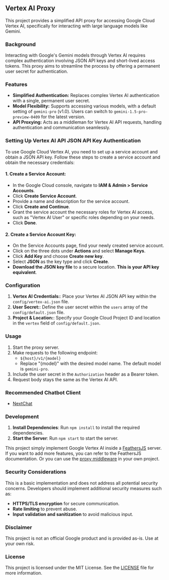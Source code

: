 ## Vertex AI Proxy

This project provides a simplified API proxy for accessing Google Cloud Vertex AI, specifically for interacting with large language models like Gemini. 

### Background

Interacting with Google's Gemini models through Vertex AI requires complex authentication involving JSON API keys and short-lived access tokens. This proxy aims to streamline the process by offering a permanent user secret for authentication.

### Features

* **Simplified Authentication:** Replaces complex Vertex AI authentication with a single, permanent user secret.
* **Model Flexibility:** Supports accessing various models, with a default setting of `gemini-pro` (v1.0). Users can switch to `gemini-1.5-pro-preview-0409` for the latest version.
* **API Proxying:** Acts as a middleman for Vertex AI API requests, handling authentication and communication seamlessly.

### Setting Up Vertex AI API JSON API Key Authentication

To use Google Cloud Vertex AI, you need to set up a service account and obtain a JSON API key. Follow these steps to create a service account and obtain the necessary credentials:

#### 1. Create a Service Account:

*   In the Google Cloud console, navigate to **IAM & Admin > Service Accounts**.
*   Click **Create Service Account**.
*   Provide a name and description for the service account.
*   Click **Create and Continue**.
*   Grant the service account the necessary roles for Vertex AI access, such as "Vertex AI User" or specific roles depending on your needs.
*   Click **Done**.

#### 2. Create a Service Account Key:

*   On the Service Accounts page, find your newly created service account.
*   Click on the three dots under **Actions** and select **Manage Keys**.
*   Click **Add Key** and choose **Create new key**.
*   Select **JSON** as the key type and click **Create**.
*   **Download the JSON key file** to a secure location. **This is your API key equivalent**.

###  Configuration

1. **Vertex AI Credentials:**: Place your Vertex AI JSON API key within the `config/vertex-ai.json` file.
2. **User Secret:**: Define the user secret within the `users` array of the `config/default.json` file.
3. **Project & Location:**: Specify your Google Cloud Project ID and location in the `vertex` field of `config/default.json`.

### Usage

1. Start the proxy server.
2. Make requests to the following endpoint:
    - `${host}/v1/{model}` 
    - Replace "{model}" with the desired model name. The default model is `gemini-pro`.
3. Include the user secret in the `Authorization` header as a Bearer token.
4. Request body stays the same as the Vertex AI API.

### Recommended Chatbot Client

- [NextChat](https://github.com/ChatGPTNextWeb/ChatGPT-Next-Web)

### Development

1. **Install Dependencies**: Run `npm install` to install the required dependencies.
2. **Start the Server**: Run `npm start` to start the server.

This project simply implement Google Vertex AI inside a [FeathersJS](https://feathersjs.com/) server. If you want to add more features, you can refer to the FeathersJS documentation. Or you can use the [proxy middleware](./app/src/vertex/vertex-ai-proxy.ts) in your own project.

### Security Considerations

This is a basic implementation and does not address all potential security concerns. Developers should implement additional security measures such as:

* **HTTPS/TLS encryption** for secure communication.
* **Rate limiting** to prevent abuse.
* **Input validation and sanitization** to avoid malicious input.

### Disclaimer

This project is not an official Google product and is provided as-is. Use at your own risk.

### License

This project is licensed under the MIT License. See the [LICENSE](./LICENSE) file for more information.
